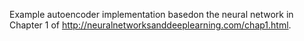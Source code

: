 Example autoencoder implementation basedon the neural network in Chapter 1 of http://neuralnetworksanddeeplearning.com/chap1.html.
